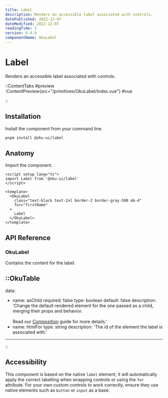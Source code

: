 ```yaml
---
title: Label
description: Renders an accessible label associated with controls.
datePublished: 2022-12-07
dateModified: 2022-12-07
readingTime: 3
version: 0.4.0
componentName: OkuLabel
---
```


# Label
Renders an accessible label associated with controls.

::ContentTabs
#preview
:ContentPreview{src="/primitives/OkuLabel/index.vue"}
#vue
<!-- Autodocs{src="/primitives/OkuLabel/index.vue" lang="vue"} -->
::


## Installation

Install the component from your command line.

```bash
pnpm install @oku-ui/label
```

## Anatomy

Import the component.

```vue
<script setup lang="ts">
import Label from '@oku-ui/label'
</script>

<template>
  <OkuLabel
    class="text-black text-2xl border-2 border-gray-500 mb-4"
    for="firstName"
  >
    Label
  </OkuLabel>
</template>
```

## API Reference

### OkuLabel
Contains the content for the label.

::OkuTable
---
data:
  - name: asChild
    required: false
    type: boolean
    default: false
    description: 'Change the default rendered element for the one passed as a child, merging their props and behavior.<br><br>Read our [Composition](../guides/composition) guide for more details.'
  - name: htmlFor
    type: string
    description: 'The id of the element the label is associated with.'
---
::

## Accessibility

This component is based on the native `label` element, it will automatically apply the correct labelling when wrapping controls or using the `for` attribute. For your own custom controls to work correctly, ensure they use native elements such as `button` or `input` as a base.